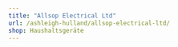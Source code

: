 ```yaml
---
title: "Allsop Electrical Ltd"
url: /ashleigh-hulland/allsop-electrical-ltd/
shop: Haushaltsgeräte
---
```

